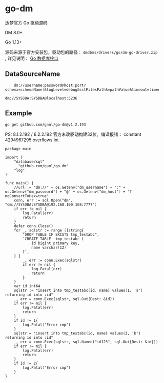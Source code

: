 # go-dm
达梦官方 Go 驱动源码 

DM 8.0+

Go 1.13+

源码来源于官方安装包，驱动包的路径： `dmdbms/drivers/go/dm-go-driver.zip`  , 详见说明： [Go 数据库接口](https://eco.dameng.com/document/dm/zh-cn/app-dev/go-go.html) 

## DataSourceName

```
	dm://username:password@host:port?schema=schemaName[&logLevel=debug&sslFilesPath&=pathValue&timeout=timeoutValue&param1=value1&...&paramN=valueN]
```

`dm://SYSDBA:SYSDBA@localhost:5236`

## Example

`go get github.com/ganl/go-dm@v1.2.193`

PS: 8.1.2.192 / 8.2.2.192 官方未改驱动构建32位，编译报错： constant 4294967295 overflows int

```golang
package main

import (
	"database/sql"
	_ "github.com/ganl/go-dm"
	"log"
)

func main() {
	//url := "dm://" + os.Getenv("dm_username") + ":" + os.Getenv("dm_password") + "@" + os.Getenv("dm_host") + "?noConvertToHex=true"
	conn, err := sql.Open("dm", "dm://SYSDBA:SYSDBA@192.168.100.168:7777")
	if err != nil {
		log.Fatal(err)
		return
	}
	defer conn.Close()
	for _, sqlstr := range []string{
		"DROP TABLE IF EXISTS tmp_testabc",
		`CREATE TABLE  tmp_testabc (
			id bigint primary key,
			name varchar(12)
		)`,
	} {
		_, err := conn.Exec(sqlstr)
		if err != nil {
			log.Fatal(err)
			return
		}
	}
	var id int64
	sqlstr := "insert into tmp_testabc(id, name) values(1, 'a') returning id into :id"
	_, err = conn.Exec(sqlstr, sql.Out{Dest: &id})
	if err != nil {
		log.Fatal(err)
		return
	}
	if id != 1{
		log.Fatal("Error cmp")
	}
	sqlstr = "insert into tmp_testabc(id, name) values(2, 'b') returning id into :id"
	_, err = conn.Exec(sqlstr, sql.Named("id123", sql.Out{Dest: &id}))
	if err != nil {
		log.Fatal(err)
		return
	}
	if id != 2{
		log.Fatal("Error cmp")
	}
}

```
